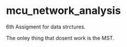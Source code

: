 # mcu_network_analysis
6th Assigment for data strctures.

The onley thing that dosent work is the MST.
